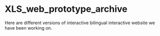 # XLS_web_prototype_archive

Here are different versions of interactive bilingual interactive website we have been working on.

